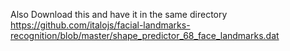 Also Download this and have it in the same directory 
https://github.com/italojs/facial-landmarks-recognition/blob/master/shape_predictor_68_face_landmarks.dat
